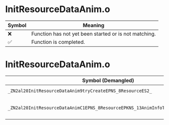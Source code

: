 # InitResourceDataAnim.o
| Symbol | Meaning 
| ------------- | ------------- 
| :x: | Function has not yet been started or is not matching. 
| :white_check_mark: | Function is completed. 


# InitResourceDataAnim.o
| Symbol (Demangled) | Symbol (Mangled) | Decompiled? |
| ------------- |  ------------- | ------------- |
| `_ZN2al20InitResourceDataAnim9tryCreateEPNS_8ResourceES2_` | `al::InitResourceDataAnim::tryCreate(al::Resource *,al::Resource *)` | :white_check_mark: |
| `_ZN2al20InitResourceDataAnimC1EPNS_8ResourceEPKNS_13AnimInfoTableES5_S5_S5_S5_` | `al::InitResourceDataAnim::InitResourceDataAnim(al::Resource *,al::AnimInfoTable const*,al::AnimInfoTable const*,al::AnimInfoTable const*,al::AnimInfoTable const*,al::AnimInfoTable const*)` | :white_check_mark: |
